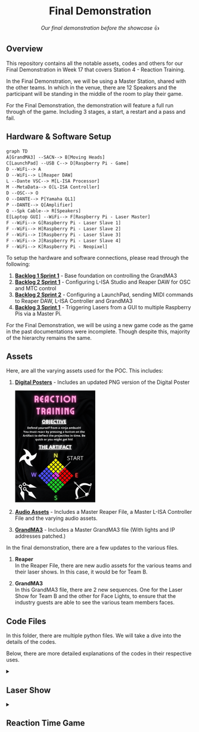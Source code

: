 <h1 align="center">
  Final Demonstration
</h1>

<p align="center">
  <i align="center">Our final demonstration before the showcase </i>👍
</p>

## Overview
This repository contains all the notable assets, codes and others for our Final Demonstration in Week 17 that covers Station 4 - Reaction Training.

In the Final Demonstration, we will be using a Master Station, shared with the other teams. In which in the venue, there are 12 Speakers and the participant will be standing in the middle of the room to play their game.

For the Final Demonstration, the demonstration will feature a full run through of the game. Including 3 stages, a start, a restart and a pass and fail. 

## Hardware & Software Setup
```mermaid
graph TD
A[GrandMA3] --SACN--> B[Moving Heads]
C[LaunchPad] --USB C--> D[Raspberry Pi - Game]
D --WiFi--> A
D --WiFi--> L[Reaper DAW]
L --Dante VSC--> M[L-ISA Processor]
M --MetaData--> O[L-ISA Controller]
D --OSC--> O
O --DANTE--> P[Yamaha QL1]
P --DANTE--> Q[Amplifier]
Q --Spk Cable--> R[Speakers]
E[Laptop GUI] --WiFi--> F[Raspberry Pi - Laser Master]
F --WiFi--> G[Raspberry Pi - Laser Slave 1]
F --WiFi--> H[Raspberry Pi - Laser Slave 2]
F --WiFi--> I[Raspberry Pi - Laser Slave 3]
F --WiFi--> J[Raspberry Pi - Laser Slave 4]
F --WiFi--> K[Raspberry Pi - Neopixel]
```

To setup the hardware and software connections, please read through the following:
1. **[Backlog 1 Sprint 1](NYP-EGL314-MSP1/Backlog1%20Sprint1/B1S1.md)** - Base foundation on controlling the GrandMA3
2. **[Backlog 2 Sprint 1](NYP-EGL314-MSP1/Backlog%202%20Sprint1/B2S1.md)** - Configuring L-ISA Studio and Reaper DAW for OSC and MTC control
3. **[Backlog 2 Sprint 2](NYP-EGL314-MSP1/Backlog%202%20Sprint2/B2S2.md)** - Configuring a LaunchPad, sending MIDI commands to Reaper DAW, L-ISA Controller and GrandMA3
4. **[Backlog 3 Sprint 1](NYP-EGL314-MSP1/Backlog3%20Sprint1/B3S1.md)** - Triggering Lasers from a GUI to multiple Raspberry Pis via a Master Pi.

For the Final Demonstration, we will be using a new game code as the game in the past documentations were incomplete. Though despite this, majority of the hierarchy remains the same.

## Assets
Here, are all the varying assets used for the POC. This includes:
1. **[Digital Posters](./Assets/Poster)** - Includes an updated PNG version of the Digital Poster

   <img src="./Assets/Poster.png" width =215px height=300px>
   
2. **[Audio Assets](./Assets/Audio%20Assets)** - Includes a Master Reaper File, a Master L-ISA Controller File and the varying audio assets.
3. **[GrandMA3](./Assets/GrandMA3/FinalTry.show)** - Includes a Master GrandMA3 file (With lights and IP addresses patched.)

In the final demonstration, there are a few updates to the various files.
1. **Reaper** <br>
   In the Reaper File, there are new audio assets for the various teams and their laser shows. In this case, it would be for Team B.
   
2. **GrandMA3** <br>
   In this GrandMA3 file, there are 2 new sequences. One for the Laser Show for Team B and the other for Face Lights, to ensure that the industry guests are able to see the various team members faces.

## Code Files
In this folder, there are multiple python files. We will take a dive into the details of the codes.

Below, there are more detailed explanations of the codes in their respective uses.
<details><summary><h2>Laser Show</h2></summary>

In the laser show, it mainly revolves around [laser_gui.py](./Laser_Gui.py), [osclaser_server_V2.py](./osclaser_server_V2.py) and [osclaser_trigger_V2.py](./osclaser_trigger_V2.py) with the addition of the importing of the [Lisa_GrandMa3_Functions.py](./Lisa_GrandMa3_Functions.py) due to the change in the flow of the Laser Show.

For the laser show, this is how the code hierarchy would look like:
```mermaid
graph LR
A[laser_gui.py] --> B[osclaser_server_V2.py]
A --> D[Lisa_GrandMa3_Functions.py]
B --> C[osclaser_trigger_V2.py]
```
<details><summary><h3>Laser_Gui.py</h3></summary>
  
In [Laser_Gui.py](./Laser_Gui.py), there are a few things to note. Firstly, are the imports. Importing in the pythonosc library to be able to communicate with the Master Raspberry Pi and the Slave Raspberry Pi after. Also importing the [reaper_markers.py](./reaper_markers.py) code. These are all seen from lines 1 to 7.
  
```
from pythonosc import osc_server, dispatcher

from pythonosc import udp_client

import tkinter as tk

import reaper_markers

import Lisa_GrandMa3_Functions  # new

# import RPi.GPIO as GPIO

import time
```
With that, there is a need to set a send_addr, send_port and addr to be able to send a message to the Master Raspberry Pi, this can be seen from lines 131 to 133 where in this example, the send_addr is listed as `192.168.254.49`, then send_port listed as `2000` and the addr listed as `/print` which are the respective IP address and port of the Master Raspberry Pi
```
send_addr = "192.168.254.49"
send_port = 2000
addr = "/print"
```

Slightly late down in the code, there are 2 other different IP address and port used to send commands to 2 different Neopixel LED Strips as well. The 2 Neopixel LED Strips were placed on a truss and inside a balloon with the respective IP addresses of `192.168.254.242` and `192.168.254.102` along with the respective ports of `2005` and `2006`. Along with this, are codes for basic control of both Neopixels.
```
# Truss Neopixel
def send_color_array(colors):
    address = "/color_array"
    flattened_colors = [color for rgb in colors for color in rgb]
    client_Truss_Pixel.send_message(address, flattened_colors)
    print(f"Sent color array: {flattened_colors}")

def send_brightness(brightness):
    client_Truss_Pixel.send_message("/brightness", brightness)
    print(f"Sent brightness {brightness}")

def send_off():
    client_Truss_Pixel.send_message("/off", [])
    print("Sent off message")

PI_Balloon_Pixel = "192.168.254.102"
PORT_Balloon_Pixel = 2006
client_Balloon_Pixel = udp_client.SimpleUDPClient(PI_Balloon_Pixel, PORT_Balloon_Pixel)

# Ballon Neopixel
def send_color_array2(colors):
    address = "/color_array"
    flattened_colors = [color for rgb in colors for color in rgb]
    client_Balloon_Pixel.send_message(address, flattened_colors)
    print(f"Sent color array: {flattened_colors}")

def send_brightness2(brightness):
    client_Balloon_Pixel.send_message("/brightness", brightness)
    print(f"Sent brightness {brightness}")

def send_off2():
    client_Balloon_Pixel.send_message("/off", [])
    print("Sent off message")
```

After this, are the functions for the lasers. In here, we will take the few functions that have been included after the changes to the sequence for the laser show.
```
# Laser Functions

def crossfire():
    msg = ["2,1,1", "2,2,1",
           "5,1,1", "5,2,1",
           "8,1,1", "8,2,1",
           "11,1,1", "11,2,1"]

    y = int(0)
    while y < len(msg):
        send_message(send_addr, send_port, addr, msg[y])
        print(msg[y])
        y += 1

        if y == len(msg):
            break
    
def crossfireOff():
    msg = ["2,1,0", "2,2,0",
           "5,1,0", "5,2,0",
           "8,1,0", "8,2,0",
           "11,1,0", "11,2,0"]
    
    y = int(0)
    while y < len(msg):
        send_message(send_addr, send_port, addr, msg[y])
        print(msg[y])
        y += 1

        if y == len(msg):
            break

def crossfireOneByOne():
    msg = ["2,1,1", "2,2,1",
           "5,1,1", "5,2,1",
           "8,1,1", "8,2,1",
           "11,1,1", "11,2,1"]
    
    y = int(0)
    while y < len(msg):
        send_message(send_addr, send_port, addr, msg[y])
        print(msg[y])
        y += 1
        time.sleep(0.03)

        if y == len(msg):
            break

def crossfireOffOneByOne():
    msg = ["2,1,0", "2,2,0",
           "5,1,0", "5,2,0",
           "8,1,0", "8,2,0",
           "11,1,0", "11,2,0"]
    
    y = int(0)
    while y < len(msg):
        send_message(send_addr, send_port, addr, msg[y])
        print(msg[y])
        y += 1
        time.sleep(0.03)

        if y == len(msg):
            break

```
There are also more "advanced" NeoPixel functions that were created to suit the laser show, which all can be seen below
```
def NeoRise():
    send_off()
    send_off2()
    colors = [(0,0,0)] * 170
    delay = 29/170
 
    for i in range(170):
        colors[i] = (255,165,0)
        send_color_array(colors)
        time.sleep(delay)

def NeoBalloon():
    send_off2()
    balloon_colors = [(255,165,0)]
    send_color_array2(balloon_colors * 170)

def NeoStrobe():
    strobe_colors =  [(255,165,0)]
    strobe_duration = 1
    strobe_delay = 0.03

    end_time = time.time() + strobe_duration
    while time.time() < end_time:
        for color in strobe_colors:
            send_color_array2([color] * 170)
            send_color_array([color]* 170)

            time.sleep(strobe_delay)
            send_off()
            send_off2()

            time.sleep(strobe_delay)
    
    send_off()
    send_off2()

def NeoStrobeBlue():
    strobe_colors =  [(0,0,255)]
    strobe_duration = 10
    strobe_delay = 0.3

    end_time = time.time() + strobe_duration
    while time.time() < end_time:
        for color in strobe_colors:
            send_color_array2([color] * 170)
            send_color_array([color]* 170)

            time.sleep(strobe_delay)
            send_off()
            send_off2()

            time.sleep(strobe_delay)
    
    send_off()
    send_off2()

def NeoBalloonAndTrussBlue():
    send_off()
    send_off2()
    balloon_colors = [(0,0,255)]
    send_color_array(balloon_colors * 170)
    send_color_array2(balloon_colors * 170)

def NeoBallonAndTrussOrange():
    send_off()
    send_off2()
    balloon_colors = [(255,169,0)]
    send_color_array(balloon_colors * 170)
    send_color_array2(balloon_colors * 170)
```
Functions like these are then integrated into one big function for the laser show which can be seen here, along with explanations of what different lines do.
```
def lasersequence():
    try:
        Laser_SequenceRP()  # To run the command to jump to the Laser Show marker and playback the audio.
        GrandMA3_Sequence() # To run the command to go to the next cue of the sequence.
    except Exception as e:
        print(f"Error in Laser_SequenceRP: {e}")
        return

    print("test")

    beat_gap = 60 / 101  # Time interval between beats
    count = 0
    start_time = time.time()

    # Using a dictionary to map counts to functions
    actions = {
        0: [NeoRise],
        1: [GrandMA3_Sequence, NeoBalloon],
        7: [crossfire],
        10: [crossfireOff,NeoStrobeBlue],
        11: [NeoBalloonAndTrussBlue],
        12:[GrandMA3_Sequence],
        23:[NeoBallonAndTrussOrange],
        24:[crossfireOneByOne],
        31:[GrandMA3_Sequence]
        }

    try:
        while time.time() - start_time < 60:
            time.sleep(beat_gap)
            if count in actions:
                for action in actions[count]:
                    try:
                        action()
                    except Exception as e:
                        print(f"Error executing action for count {count}: {e}")

            print(count)
            count += 1

    except Exception as e:
        print(f"Error in main loop: {e}")

    try:
        reaper_markers.play_stop()
        print(f"Counted {count} beats in 60 seconds.")  # max Count = 73/72
    except Exception as e:
        print(f"Error during cleanup: {e}")
```

</details>

<details><summary><h3>osclaser_server_V2.py</h3></summary>

In osclaser_server_V2.py, it is a code to be put into the Master Raspberry Pi to carry out 2 functions. One, receiving the commands from the Laser_Gui. Two, to send the received commands to the Slave Raspberry Pi which holds [osclaser_trigger_V2.py](./osclaser_trigger_V2.py). First, the receiver_ip and receiver_port is to be set to the respective values of the Master Raspberry Pi which in this example is `192.168.254.49` and `2003`. This was set on lines 10 and 11 of the code as seen below:
```
receiver_ip = "192.168.254.49" # Team A
receiver_port = 2003
```
Following this, is the function to enable the Master Raspberry Pi to receive the commands and re-send them out to the Slave Raspberry Pi. There will be explanation next to the respective codes to talk about their functions seen from lines 13 to 35.
```
# this function prints the arguments in received OSC messages
def print_args(addr, *args):
  if addr == "/print": # An If statement to detect for the messages with the address /print
    print(f"message received {args[0]}")
    msg = args[0] 
    var = args[0].split(',')
    spk = int(var[0].strip()) 
    addr = "/trigger" # Sets a new address before sending out the message to slave raspberry pi

    if 1 <= spk <= 3:
       send_addr = "192.168.254.197" #Team C (Updates the send_addr and send_port to the respective Slave Raspberry Pis)
       send_port = 2001
    elif 4 <= spk <= 6:
      send_addr = "192.168.254.101" #Team E
      send_port = 2002
    elif 7 <= spk <= 9:
      send_addr = "192.168.254.72" #Team B
      send_port = 2003
    elif 10 <= spk <= 12:
      send_addr = "192.168.254.236" #Team F
      send_port = 2004
    
    osc_client.send_message(send_addr, send_port, addr, msg)
```
</details>

<details><summary><h3>osclaser_trigger_V2.py</h3></summary>

In osclaser_trigger_V2.py, it is a code to be put into the Slave Raspberry Pis, this code will receive the commands from the Master Raspberry Pi and followed by using RPi.GPIO to trigger the different relay channels that will then turn on and off the lasers respectively. Since there is going to be a use of the RPi.GPIO pins, there will be a need to setup these GPIO pins as shown below and can be found from Lines 10 to 23:
```
# GPIO pin setup
r1_c1 = 21
r1_c2 = 20
r2_c1 = 26
r2_c2 = 19
r3_c1 = 3
r3_c2 = 2

GPIO.setmode(GPIO.BCM)
GPIO.setup(r1_c1, GPIO.OUT, initial=GPIO.HIGH) # Default on HIGH since the Relay is set on Normally Open.
GPIO.setup(r1_c2, GPIO.OUT, initial=GPIO.HIGH)
GPIO.setup(r2_c1, GPIO.OUT, initial=GPIO.HIGH)
GPIO.setup(r2_c2, GPIO.OUT, initial=GPIO.HIGH)
GPIO.setup(r3_c1, GPIO.OUT, initial=GPIO.HIGH)
GPIO.setup(r3_c2, GPIO.OUT, initial=GPIO.HIGH)
```
Following that, since it is receiving commands from the Master Raspberry Pi via OSC, there is a need to set a receiving_ip and receiving_port. In this example we will be using Team B's addresses set to `192.168.254.72` and `2003` respectively. This can be set at lines 26 and 27.
```
# Change the receiver_ip value to your RPi's IP address
receiver_ip = "192.168.254.72" # IP address of your Pi
receiver_port = 2003 # Team C: 2001, Team E: 2002, Team B: 2003, Team F: 2004
```
After this, would be the function to control the relays. Details and explanations of the code will appear as comments below:
```
# This function handles the received OSC messages and controls the GPIO pins
def control_relay(addr, *args):
    if addr == "/trigger": # Detects for messages with the address "/trigger"
        msg = args[0].split(',') # Splits the message received from the Master Raspberry Pi
        spk = int(msg[0].strip())
        channel = int(msg[1].strip()) # Will assign the value based on the split from the msg (e.g spk, channel, value) 
        value = int(msg[2].strip())  # First value of msg array will be speaker number,
                                      # second will be the relay channel and last will be the value to turn it on or Off
        print(f"The spk {spk} controlling channel {channel} and the value is {value}")
        if spk == 7: # Change according to spk number (refer to S536 drawing)
            if channel == 1:
                if value == 1:
                    GPIO.output(r1_c1, GPIO.LOW)
                    print("Relay 1 channel 1 turned ON")
                elif value == 0:
                    GPIO.output(r1_c1, GPIO.HIGH)
                    print("Relay 1 channel 1 turned OFF")
            elif channel == 2:
                if value == 1:
                    GPIO.output(r1_c2, GPIO.LOW)
                    print("Relay 1 channel 2 turned ON")
                elif value == 0:
                    GPIO.output(r1_c2, GPIO.HIGH)
                    print("Relay 1 channel 2 turned OFF")

        elif spk == 8: # Change according to spk number (refer to S536 drawing)
            if channel == 1:
                if value == 1:
                    GPIO.output(r2_c1, GPIO.LOW)
                    print("Relay 2 channel 1 turned ON")
                elif value == 0:
                    GPIO.output(r2_c1, GPIO.HIGH)
                    print("Relay 2 channel 1 turned OFF")
            elif channel == 2:
                if value == 1:
                    GPIO.output(r2_c2, GPIO.LOW)
                    print("Relay 2 channel 2 turned ON")
                elif value == 0:
                    GPIO.output(r2_c2, GPIO.HIGH)
                    print("Relay 2 channel 2 turned OFF")

        elif spk == 9: # Change according to spk number (refer to S536 drawing)
            if channel == 1:
                if value == 1:
                    GPIO.output(r3_c1, GPIO.LOW)
                    print("Relay 3 channel 1 turned ON")
                elif value == 0:
                    GPIO.output(r3_c1, GPIO.HIGH)
                    print("Relay 3 channel 1 turned OFF")
            elif channel == 2:
                if value == 1:
                    GPIO.output(r3_c2, GPIO.LOW)
                    print("Relay 3 channel 2 turned ON")
                elif value == 0:
                    GPIO.output(r3_c2, GPIO.HIGH)
                    print("Relay 3 channel 2 turned OFF")
```
Despite the code remaining the same, due to the change of the laser show sequencing, only 4 speakers in the cardinal directions are being used for the lasers. These 4 being - Speaker 2, Speaker 5, Speaker 8 and Speaker 11.
</details>

</details>

<details><summary><h2>Reaction Time Game</summary>

In the reaction time game , it mainly revolves around [StartGame.py](./StartGame.py) and [ReactionTestV2.py](./ReactionTestV2.py)

For the reactiom time game , this is how the code hierarchy would look like:
```mermaid
graph LR
A[StartGame.py] --> B[ReactionTestV2.py]
```



<details><summary><h3>StartGame.py</h3></summary>

In [StartGame.py](./StartGame.py), the first thing to note are the imports, from lines 1 to 6, [ReactionTestV2.py](./ReactionTestV2.py) along with several python libraries.

```
#Imports
import mido 
import ReactionTestV2
import sys
from pythonosc import osc_server, dispatcher
import time
```
Right after the imports, is the main function of this file, the most important part of the code is from lines 17 to 38

```
if msg.type == 'note_on':
    # Note on messages represent pad presses
    print(f'For Game Start Note On: Note={msg.note}')
    if msg.note == 67: #start
        if ReactionTestV2.game_fail == True:
            ReactionTestV2.gameCount = 0
            ReactionTestV2.restarted = True
            print ('Game Restarting')
            ReactionTestV2.reaperSendMessage(ReactionTestV2.R_PlayStop_ADD) # Stop any currently playing track 
            ReactionTestV2.grandMa3SendMessage(ReactionTestV2.G_clearAll_MSG)   
            ReactionTestV2.grandMa3SendMessage(ReactionTestV2.G_clearAll_MSG)
            ReactionTestV2.grandMa3SendMessage(ReactionTestV2.G_gameLights_MSG)
            ReactionTestV2.reactionTest()
        else:
            print ('Game Start')
            ReactionTestV2.reaperSendMessage(ReactionTestV2.R_PlayStop_ADD) # Stop any currently playing track 
            ReactionTestV2.grandMa3SendMessage(ReactionTestV2.G_clearAll_MSG)   
            ReactionTestV2.grandMa3SendMessage(ReactionTestV2.G_clearAll_MSG)
            ReactionTestV2.grandMa3SendMessage(ReactionTestV2.G_gameLights_MSG)
            ReactionTestV2.reactionTest()
    else:
        pass
```
The code requires input from launchpad, specifically in this case msg.note == 67 to trigger this if-else statement, sending messages to GrandMa3, Reaper via the functions in [ReactionTestV2,py](./ReactionTestV2.py), launchpad_listen() to start the game function.
If the game has already failed once, the variable game_fail will be true, so if the player presses note 67 after failing, it will trigger the restart of the game, instead of the begining with the tutorial.


</details>

<details><summary><h3>ReactionTestV2.py</h3></summary>

In [ReactionTestV2.py](./ReactionTestV2.py), it begins with the imports, python libraries, including pythonosc. These can be seen from line 2 to 6

```
import mido
import sys
import time
import random
from pythonosc import udp_client
```

Following that, 2 different IP addresses and 3 different Ports are set for various applications with Reaper and L-ISA Controller sharing the same IP address of `192.168.254.30` and 2 different port with them being `6800` and `8880` respectively. The 2nd IP address and port is for the GrandMA3 console. With the IP address being set as `192.168.254.229` and  the port at `8888`. With the only difference being that for the GrandMA3 console, there is an address set as `"/gma3/cmd"`. All of this can be seen from lines 45 to 54 below.
```
LR_ADD = "192.168.254.30"  #IP Address of Laptop with L-isa & Reaper(Same Laptop)
R_PORT = 6800             #Port of Reaper

L_PORT = 8880             #Port of L-isa
L_MSG = ""                #Message to be sent to L-isa

G_ADD = "192.168.254.229"
G_PORT = 8888
G_ADDR = "/gma3/cmd"
```
Below those, from lines 58 to 109, are the definitions for different reaper L-Isa addresses or grandma3 messages and directions below.
```
R_PlayStop_ADD = "/action/40044"  #Play/Stop toggle on reaper
R_StartGame_ADD = "/action/41261" #marker for game start
#No Projectile 1 since it runs after the start naturally
R_S1Proj2_ADD = "/action/41265"   #marker for stage 1 projectile 2
R_S1Proj3_ADD = "/action/41266"   #marker for stage 1 projectile 3
R_S1Proj4_ADD = "/action/41267"   #marker for stage 1 projectile 4
R_StageTrans_ADD = "/action/41268" #marker for stage 1 transition to stage 2/2 to 3
R_Deflect_ADD = "/action/41263"   #marker for deflect
R_gameOver_ADD = "/action/41264"  #marker for game over
R_FullVictory_ADD = "/marker/27"  #marker for victory
R_Restart_ADD = "/marker/9"       #marker for restart;after tutorial message
R_S2Proj2_ADD = "/marker/14"      #marker for stage 2 projectile 2
R_S2Proj3_ADD = "/marker/15"      #marker for stage 2 projectile 3
R_S2Proj4_ADD = "/marker/16"      #marker for stage 2 projectile 4
R_S2Proj5_ADD = "/marker/17"      #marker for stage 2 projectile 5
R_S2Proj6_ADD = "/marker/18"      #marker for stage 2 projectile 6
R_Stage3Trans_ADD = "/marker/19"
R_S3Proj2_ADD = "/marker/20"      #marker for stage 3 projectile 2
R_S3Proj3_ADD = "/marker/21"      #marker for stage 3 projectile 3
R_S3Proj4_ADD = "/marker/22"      #marker for stage 3 projectile 4
R_S3Proj5_ADD = "/marker/23"      #marker for stage 3 projectile 5
R_S3Proj6_ADD = "/marker/24"      #marker for stage 3 projectile 6
R_S3Proj7_ADD = "/marker/25"      #marker for stage 3 projectile 7
R_S3Proj8_ADD = "/marker/26"      #marker for stage 3 projectile 8
## L-isa definitions ##
L_Snap21_ADD = "/ext/snap/21/f"    
L_Snap22_ADD = "/ext/snap/22/f"
L_Snap23_ADD = "/ext/snap/23/f"
L_Snap24_ADD = "/ext/snap/24/f"
L_Snap25_ADD = "/ext/snap/25/f"
L_Snap26_ADD = "/ext/snap/26/f"
L_Snap27_ADD = "/ext/snap/27/f"
L_Snap28_ADD = "/ext/snap/28/f"
L_Snap29_ADD = "/ext/snap/29/f"
L_Snap30_ADD = "/ext/snap/30/f"
## GrandMa3 definitons ##
G_stagePass_MSG = "Go+: Sequence 68"   #stage pass/win
G_stageFail_MSG = "Go+: Sequence 69"   #game over
G_directions_MSG = "Go+: Sequence 70"  #direction showcase during explanation
G_murugunLights_MSG = "Go+: Sequence 71"  #Station marker;lead people to station
G_centerSpotlight_MSG = "Go+: Sequence 72" #game area spotlight
G_gameLights_MSG = "Go+: Sequence 73"   #game lights
G_AIsaac_MSG = "Go+: Sequence 74"    #spotlight for artifact holder      
G_FaceLights_MSG = "Go+: Sequence 75" 
G_clearAll_MSG = "Off MyRunningSequence"  #clear sequences
#Other definitions
pressed_flag = {directions: False for directions in ["North","South","East","West"]}
projectile_direction = {
    "North": 60,
    "South": 65,
    "East": 62,
    "West": 64
}
```

From lines 113 to 123 are the games variables
```
gameCount = 0
game_fail = False
direction = None
buttonPressed = False
last_button_press_time = 0
last_note_on_time = time.time()
game_active = False
successful_deflects = 0
restarted = False
current_stage = 1
is_transitioning = False

# Constants
LaunchpadPro_Name = "Launchpad Pro MK3:Launchpad Pro MK3 LPProMK3 MIDI 28:0"
```
Below these are the game's functions with the main few being the 3 send message functions and the reactionTest function.

From lines 130 to 135, 
```
def reaperSendMessage(addr):
    send_message(LR_ADD,R_PORT,addr,float(1))
def lisaSendMessage(addr):
    send_message(LR_ADD,L_PORT,addr,L_MSG)
def grandMa3SendMessage(msg):
    send_message(G_ADD,G_PORT,G_ADDR,msg)
```
the 3 send message functions for reaper, l-isa and grandma3 are stored, utilizing the send_message function from lines 137 to 145,
```
def send_message(receiver_ip, receiver_port, address, message):
	try:
		# Create an OSC client to send messages
		client = udp_client.SimpleUDPClient(receiver_ip, receiver_port)
		# Send an OSC message to the receiver
		client.send_message(address, message)
		#print("Message sent successfully.")
	except:
		print("Message not sent")
```

and these send message commands are used with the previously defined messages and addresses.

With the reaction reactionTest function, it encompasses the core functionality of the other sections in this functions. 
As the game begins, a count starts, mainly used to prevent inputs being registered before a certain point in time (A.I. voice talking etc), the codes involved being from 339 to 341 and  366 to 384 respectively,
```
gameTimeCounter(True)
print(f"The game has been going for {gameCount} seconds")
current_time = time.time()
```
```
if restarted:
    if gameCount >= 11.5 and not game_active:
        last_note_on_time = current_time
        game_active = True
        print("Game is now active")
    elif current_stage == 1:
    if gameCount >= 37.5 and not game_active:
        last_note_on_time = current_time
        game_active = True
        print("Game is now active")
    elif current_stage == 2:
    if gameCount >= 10.5 and not game_active:
        last_note_on_time = current_time
        game_active = True
        print("Game is now active")
    elif current_stage == 3:
    if gameCount >= 8 and not game_active:
        last_note_on_time = current_time
        game_active = True
        print("Game is now active")
```

For the majority of the game, the code spans from lines 386 to 418,
```
for msg in inport.iter_pending():
    if msg.type == "note_on" and game_active:
        print(f"Note On: Note={msg.note}")
        last_note_on_time = current_time
        if not buttonPressed:
            buttonPressed = True
            if direction and msg.note == direction_map[direction]:
                print(f"Successful deflect: Direction {direction}, Note {msg.note}")
                deflect(direction)
                successful_deflects += 1
                print(f"Total successful deflects: {successful_deflects}")

                if successful_deflects >= win_threshold and current_stage != 3:
                    #print(f"Congratulations! You've won stage {current_stage} with {successful_deflects} successful deflects!")
                    #next_stage()
                    gameTimeCounter(False)
                    print("Stage Won!")
                    next_stage()
                elif successful_deflects >= win_threshold and current_stage == 3:
                    print("Game Won!")
                    stage_pass()
                    return
                else:
                    random.choice(projectiles)()
                    time.sleep(0.5)
                    snapshotRandom()
            else:
                print(f"Failed deflect: Note {msg.note} does not match direction {direction}")
                game_fail = True
                game_active = False
                gameTimeCounter(False)
                stage_fail_Restart()
                return
```

When a projectile is fired out from the speaker, there will be a function to check the time between button presses, where exceeding a certain time will result in a game over, while otherwise  it moves on to check if the player presses the right button, which if true they deflect the projectile, jumping to a random projectile marker and this repeats until they either fail to react in time, press the wrong note, or they pass to the next stage

</details>

</details>

